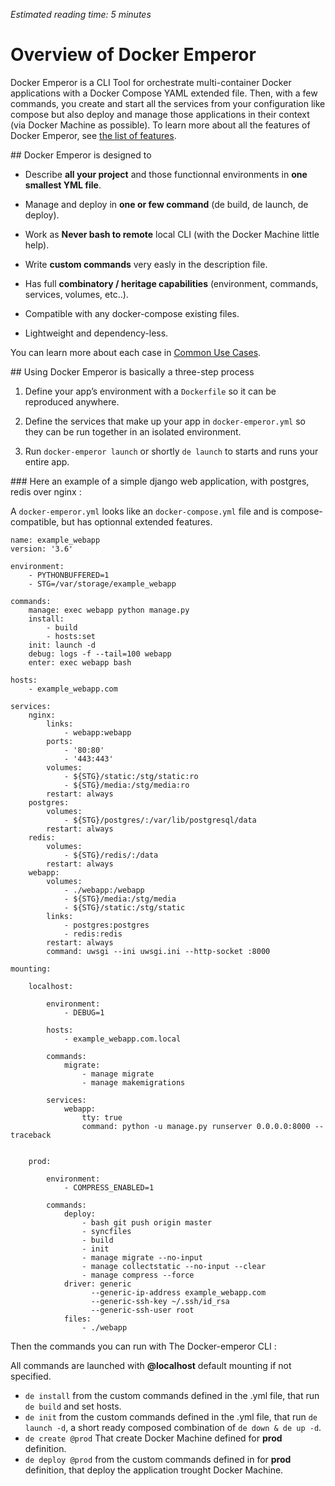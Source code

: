*Estimated reading time: 5 minutes*

# Overview of Docker Emperor

Docker Emperor is a CLI Tool for orchestrate multi-container Docker applications with a Docker Compose YAML extended file. 
Then, with a few commands, you create and start all the services from your configuration like compose but also deploy and manage those applications in their context (via Docker Machine as possible). 
To learn more about all the features of Docker Emperor, see [the list of features](/docker/docker-emperor/overview/#features).

## Docker Emperor is designed to

- Describe **all your project** and those functionnal environments in **one smallest YML file**.

- Manage and deploy in **one or few command** (de build, de launch, de deploy).

- Work as **Never bash to remote** local CLI (with the Docker Machine little help).

- Write **custom commands** very easly in the description file.

- Has full **combinatory / heritage capabilities** (environment, commands, services, volumes, etc..). 

- Compatible with any docker-compose existing files.

- Lightweight and dependency-less.

You can learn more about each case in  [Common Use Cases](/docker/docker-emperor/overview/#common-use-cases).

## Using Docker Emperor is basically a three-step process

1.  Define your app’s environment with a  `Dockerfile`  so it can be reproduced anywhere.
    
2.  Define the services that make up your app in  `docker-emperor.yml`  so they can be run together in an isolated environment.
    
3.  Run  `docker-emperor launch` or shortly `de launch` to starts and runs your entire app.
    


### Here an example of a simple django web application, with postgres, redis over nginx :

A  `docker-emperor.yml`  looks like an `docker-compose.yml` file and is compose-compatible, but has optionnal extended features.

```
name: example_webapp
version: '3.6'

environment:
    - PYTHONBUFFERED=1
    - STG=/var/storage/example_webapp

commands:
    manage: exec webapp python manage.py
    install: 
        - build
        - hosts:set
    init: launch -d 
    debug: logs -f --tail=100 webapp
    enter: exec webapp bash    

hosts: 
    - example_webapp.com

services:
    nginx:
        links:
            - webapp:webapp
        ports:
            - '80:80'
            - '443:443'
        volumes:
            - ${STG}/static:/stg/static:ro
            - ${STG}/media:/stg/media:ro  
        restart: always
    postgres:
        volumes:
            - ${STG}/postgres/:/var/lib/postgresql/data
        restart: always
    redis:
        volumes:
            - ${STG}/redis/:/data
        restart: always
    webapp:
        volumes:
            - ./webapp:/webapp 
            - ${STG}/media:/stg/media
            - ${STG}/static:/stg/static
        links:
            - postgres:postgres
            - redis:redis
        restart: always
        command: uwsgi --ini uwsgi.ini --http-socket :8000

mounting:  

    localhost:

        environment:
            - DEBUG=1

        hosts: 
            - example_webapp.com.local

        commands:
            migrate:
                - manage migrate
                - manage makemigrations

        services:
            webapp:
                tty: true
                command: python -u manage.py runserver 0.0.0.0:8000 --traceback


    prod:

        environment:
            - COMPRESS_ENABLED=1

        commands:
            deploy:
                - bash git push origin master
                - syncfiles
                - build
                - init
                - manage migrate --no-input
                - manage collectstatic --no-input --clear
                - manage compress --force
            driver: generic 
                  --generic-ip-address example_webapp.com
                  --generic-ssh-key ~/.ssh/id_rsa 
                  --generic-ssh-user root
            files:
                - ./webapp

```

Then the commands you can run with The Docker-emperor CLI :

All commands are launched with **@localhost** default mounting if not specified.

- ```de install``` from the custom commands defined in the .yml file, that run ```de build``` and set hosts.
- ```de init``` from the custom commands defined in the .yml file, that run ```de launch -d```, a short ready composed combination of ```de down & de up -d```.
- ```de create @prod``` That create Docker Machine defined for **prod** definition.
- ```de deploy @prod``` from the custom commands defined in for **prod** definition, that deploy the application trought Docker Machine.
